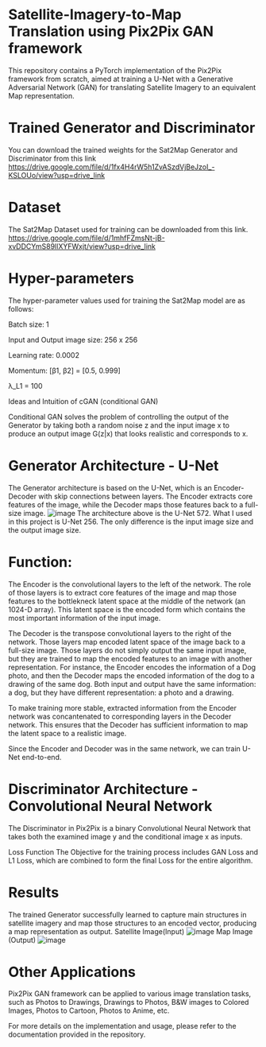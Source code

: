 # Satellite-Imagery-to-Map Translation using Pix2Pix GAN framework
This repository contains a PyTorch implementation of the Pix2Pix framework from scratch, aimed at training a U-Net with a Generative Adversarial Network (GAN) for translating Satellite Imagery to an equivalent Map representation.

# Trained Generator and Discriminator
You can download the trained weights for the Sat2Map Generator and Discriminator from this link
https://drive.google.com/file/d/1fx4H4rW5h1ZvASzdVjBeJzoI_-KSLOUo/view?usp=drive_link

# Dataset
The Sat2Map Dataset used for training can be downloaded from this link.
https://drive.google.com/file/d/1mhfFZmsNt-jB-xvDDCYmS89IlXYFWxjt/view?usp=drive_link

# Hyper-parameters
The hyper-parameter values used for training the Sat2Map model are as follows:

Batch size: 1

Input and Output image size: 256 x 256

Learning rate: 0.0002

Momentum: [β1, β2] = [0.5, 0.999]

λ_L1 = 100

Ideas and Intuition of cGAN (conditional GAN)

Conditional GAN solves the problem of controlling the output of the Generator by taking both a random noise z and the input image x to produce an output image G(z|x) that looks realistic and corresponds to x.

# Generator Architecture - U-Net
The Generator architecture is based on the U-Net, which is an Encoder-Decoder with skip connections between layers. The Encoder extracts core features of the image, while the Decoder maps those features back to a full-size image.
![image](https://github.com/kartikagg05/-GAN-RMFC-Div-A-Satellite-image-to-map-image/assets/125241420/de93b45e-f8fa-4091-ac32-d63c6fd46fae)
The architecture above is the U-Net 572. What I used in this project is U-Net 256. The only difference is the input image size and the output image size.
# Function:
The Encoder is the convolutional layers to the left of the network. The role of those layers is to extract core features of the image and map those features to the bottlekneck latent space at the middle of the network (an 1024-D array). This latent space is the encoded form which contains the most important information of the input image.

The Decoder is the transpose convolutional layers to the right of the network. Those layers map encoded latent space of the image back to a full-size image. Those layers do not simply output the same input image, but they are trained to map the encoded features to an image with another representation. For instance, the Encoder encodes the information of a Dog photo, and then the Decoder maps the encoded information of the dog to a drawing of the same dog. Both input and output have the same information: a dog, but they have different representation: a photo and a drawing.

To make training more stable, extracted information from the Encoder network was concantenated to corresponding layers in the Decoder network. This ensures that the Decoder has sufficient information to map the latent space to a realistic image.

Since the Encoder and Decoder was in the same network, we can train U-Net end-to-end.

# Discriminator Architecture - Convolutional Neural Network
The Discriminator in Pix2Pix is a binary Convolutional Neural Network that takes both the examined image y and the conditional image x as inputs.

Loss Function
The Objective for the training process includes GAN Loss and L1 Loss, which are combined to form the final Loss for the entire algorithm.

# Results
The trained Generator successfully learned to capture main structures in satellite imagery and map those structures to an encoded vector, producing a map representation as output.
Satellite Image(Input)
![image](https://github.com/kartikagg05/gan_satellite-image-to-map-image/assets/112509448/b21e3f31-d98d-41f0-a542-183aae1c4d76)
Map Image (Output)
![image](https://github.com/kartikagg05/gan_satellite-image-to-map-image/assets/112509448/f2d3fe95-bde3-444b-b470-b763c6d4591f)



# Other Applications
Pix2Pix GAN framework can be applied to various image translation tasks, such as Photos to Drawings, Drawings to Photos, B&W images to Colored Images, Photos to Cartoon, Photos to Anime, etc.

For more details on the implementation and usage, please refer to the documentation provided in the repository.
